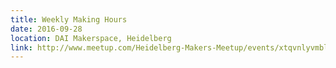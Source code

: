 ```yaml
---
title: Weekly Making Hours
date: 2016-09-28
location: DAI Makerspace, Heidelberg
link: http://www.meetup.com/Heidelberg-Makers-Meetup/events/xtqvnlyvmblc/
---
```

